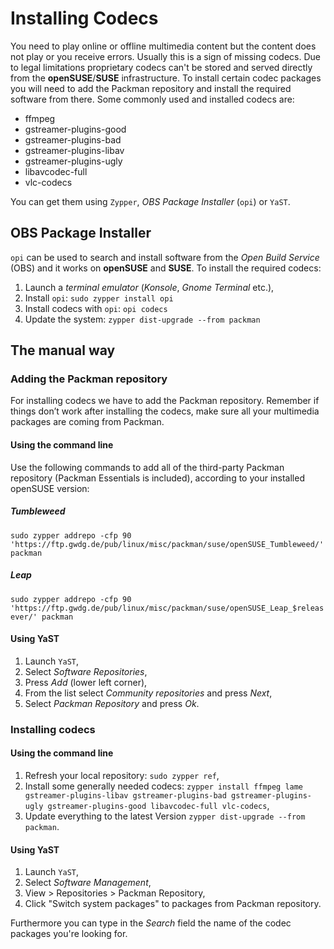 # Installing Codecs 
You need to play online or offline multimedia content but the content does not play or you receive errors. Usually this is a sign of missing codecs. Due to legal limitations proprietary codecs can't be stored and served directly from the __openSUSE__/__SUSE__ infrastructure. To install certain codec packages you will need to add the Packman repository and install the required software from there. Some commonly used and installed codecs are:

- ffmpeg
- gstreamer-plugins-good
- gstreamer-plugins-bad
- gstreamer-plugins-libav
- gstreamer-plugins-ugly
- libavcodec-full
- vlc-codecs

You can get them using `Zypper`, _OBS Package Installer_ (`opi`) or `YaST`.
## OBS Package Installer 
`opi` can be used to search and install software from the _Open Build Service_ (OBS) and it works on __openSUSE__ and __SUSE__. To install the required codecs:
1. Launch a _terminal emulator_ (_Konsole_, _Gnome Terminal_ etc.),
1. Install `opi`: `sudo zypper install opi`
1. Install codecs with `opi`: `opi codecs`
1. Update the system: `zypper dist-upgrade --from packman`

## The manual way
### Adding the Packman repository
For installing codecs we have to add the Packman repository. Remember if things don’t work after installing the codecs, make sure all your multimedia packages are coming from Packman.

#### Using the command line
Use the following commands to add all of the third-party Packman repository (Packman Essentials is included), according to your installed openSUSE version:
 
##### Tumbleweed
`sudo zypper addrepo -cfp 90 'https://ftp.gwdg.de/pub/linux/misc/packman/suse/openSUSE_Tumbleweed/' packman`

##### Leap
`sudo zypper addrepo -cfp 90 'https://ftp.gwdg.de/pub/linux/misc/packman/suse/openSUSE_Leap_$releasever/' packman`

#### Using YaST
1. Launch `YaST`,
1. Select _Software Repositories_,
1. Press _Add_ (lower left corner),
1. From the list select _Community repositories_ and press _Next_,
1. Select _Packman Repository_ and press _Ok_.

### Installing codecs
#### Using the command line
1. Refresh your local repository: `sudo zypper ref`,
1. Install some generally needed codecs: `zypper install ffmpeg lame gstreamer-plugins-libav gstreamer-plugins-bad gstreamer-plugins-ugly gstreamer-plugins-good libavcodec-full vlc-codecs`,
1. Update everything to the latest Version `zypper dist-upgrade --from packman`.

#### Using YaST
1. Launch `YaST`,
1. Select _Software Management_,
1. View > Repositories > Packman Repository,
1. Click "Switch system packages" to packages from Packman repository.

Furthermore you can type in the _Search_ field the name of the codec packages you're looking for.
